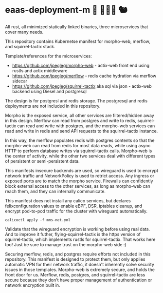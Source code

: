 # eaas-deployment-m 🦀 🧜🏻‍♀️ 🐿️

All rust, all minimized statically linked binaries, three microservices that cover many needs.

This repository contains Kubernetse manifest for morpho-web, merflow, and squirrel-tactix stack.

Template/references for the microservices:

- https://github.com/jpegleg/morpho-web - actix-web front end using rustls and actix middleware
- https://github.com/jpegleg/merflow - redis cache hydration via merflow sidecar
- https://github.com/jpegleg/squirrel-tactix aka sql via json - actix-web backend using Diesel and postgresql

The design is for postgresl and redis storage. The postgresql and redis deployments are not included in this repository.

Morpho is the exposed service, all other services are filtered/hidden away in this design.
Merflow can read from postgres and write to redis, squirrel-tactix can read and write with postgres, and the morpho-web services
can read and write in redis and send API requests to the squirrel-tactix instance.

In this way, the merflow populates redis with postgres contents so that the morpho-web can read from redis for most data reads,
while using async HTTP to perform database writes via squirrel-tactix calls. Morpho-web is the center of activity, while
the other two services deal with different types of persistent or semi-persistent data.

This manifests insecure backends are used, so wireguard is used to encrypt network traffic and NetworkPolicy is used to retrict access.
Any ingress or exposed ports are to match the morpho service. Firewalls can confidently block external access to the other services, as long
as morpho-web can reach them, and they can internally communicate.

This manifest does not install any calico services, but declares felixconfiguration values to enable eBPF, DSR, iptables cleanup, and encrypt pod-to-pod traffic for the cluster with wireguard automatically. 

```
calicoctl apply -f mms-net.yml
```

Validate that the wireguard encryption is working before using real data. And to improve it futher, flying-squirrel-tactix is the https version of squirrel-tactix, which implements rustls for squirrel-tactix. That works here too! Just be sure
to manage trust on the morpho-web side :)

Securing merflow, redis, and postgres require efforts not included in this repository. This manifest is designed to protect them, but only applies automatic VPN for their network traffic, it doesn't inherently solve security issues in those templates. Morpho-web is extremely secure, and holds the front door for us. Merflow, redis, postgres, and squirrel-tactix are less secure because they don't have proper management of authentication or network encryption built in.
